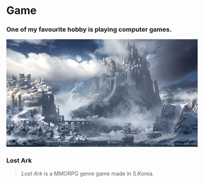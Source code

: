 # Game
### One of my favourite hobby is playing computer games.

![Lost Ark Illust](LostArk.jpg)

### **Lost Ark**
>*Lost Ark* is a MMORPG genre game made in S.Korea.
